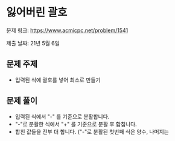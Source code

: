 # 잃어버린 괄호
문제 링크: https://www.acmicpc.net/problem/1541

제출 날짜: 21년 5월 6일

## 문제 주제
+ 입력된 식에 괄호를 넣어 최소로 만들기

## 문제 풀이
+ 입력된 식에서 "-" 를 기준으로 분활합니다.
+ "-"로 분활한 식에서 "+" 를 기준으로 분활 후 합칩니다.
+ 합친 값들을 전부 더 합니다. ("-"로 분활된 첫번째 식은 양수, 나머지는 
